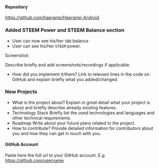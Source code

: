 #### Repository
https://github.com/hapramp/Hapramp-Android

### Added STEEM Power and STEEM Balance section
- User can now see his/her `SBD` balance
- User can see his/her `STEEM` power.

Screenshot:

Describe briefly and add screenshots/recordings if applicable.
- How did you implement it/them?
Link to relevant lines in the code on GitHub and explain briefly what you added/changed.

### New Projects
- What is the project about?
Explain in great detail what your project is about and briefly describe already existing features.
- Technology Stack
Briefly list the used technologies and languages and other technical requirements.
- Roadmap
Write about your future plans related to the project.
- How to contribute?
Provide detailed information for contributors about you and how they can get in touch with you.

#### GitHub Account
Paste here the full url to your GitHub account. E.g. https://github.com/username
